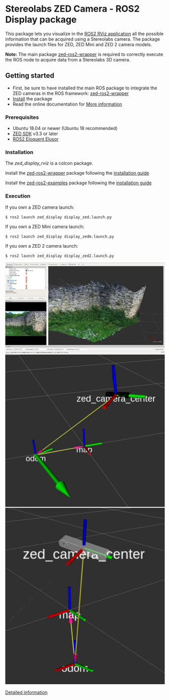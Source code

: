 # Stereolabs ZED Camera - ROS2 Display package

This package lets you visualize in the [ROS2 RViz application](https://github.com/ros2/rviz/tree/eloquent) all the
possible information that can be acquired using a Stereolabs camera.
The package provides the launch files for ZED, ZED Mini and ZED 2 camera models.

**Note:** The main package [zed-ros2-wrapper](https://github.com/stereolabs/zed-ros2-wrapper)
is required to correctly execute the ROS node to acquire data from a Stereolabs 3D camera.

## Getting started

   - First, be sure to have installed the main ROS package to integrate the ZED cameras in the ROS framework: [zed-ros2-wrapper](https://github.com/stereolabs/zed-ros2-wrapper/#build-the-package)
   - [Install](#Installation) the package
   - Read the online documentation for [More information](https://www.stereolabs.com/docs/ros2/)

### Prerequisites

   - Ubuntu 18.04 or newer (Ubuntu 18 recommended)
   - [ZED SDK](https://www.stereolabs.com/developers/release/latest/) v3.3 or later
   - [ROS2 Eloquent Elusor](https://index.ros.org/doc/ros2/Installation/Eloquent/Linux-Development-Setup/)

### Installation

The *zed_display_rviz* is a colcon package. 

Install the [zed-ros2-wrapper](https://www.stereolabs.com/documentation/guides/using-zed-with-ros/introduction.html) package
following the [installation guide](https://github.com/stereolabs/zed-ros2-wrapper#build-the-package)

Install the [zed-ros2-examples](https://github.com/stereolabs/zed-ros2-examples) package following the [installation guide](https://github.com/stereolabs/zed-ros2-examples#build-the-package)

### Execution

If you own a ZED camera launch:

    $ ros2 launch zed_display display_zed.launch.py

If you own a ZED Mini camera launch:

    $ ros2 launch zed_display display_zedm.launch.py

If you own a ZED 2 camera launch:

    $ ros2 launch zed_display display_zed2.launch.py

![ZED rendering on Rviz](images/depthcloud-RGB.jpg)
![ZED rendering on Rviz](images/ZEDM-Rviz.jpg)
![ZED rendering on Rviz](images/ZED-Rviz.jpg)

[Detailed information](https://www.stereolabs.com/docs/ros/rviz/)
